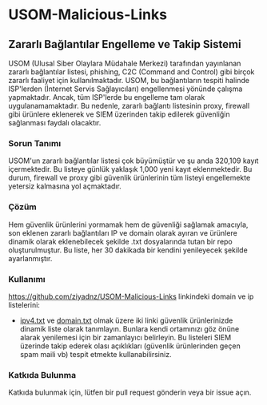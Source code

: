 # USOM-Malicious-Links

## Zararlı Bağlantılar Engelleme ve Takip Sistemi

USOM (Ulusal Siber Olaylara Müdahale Merkezi) tarafından yayınlanan zararlı bağlantılar listesi, phishing, C2C (Command and Control) gibi birçok zararlı faaliyet için kullanılmaktadır. USOM, bu bağlantıların tespiti halinde ISP'lerden (İnternet Servis Sağlayıcıları) engellenmesi yönünde çalışma yapmaktadır. Ancak, tüm ISP'lerde bu engelleme tam olarak uygulanamamaktadır. Bu nedenle, zararlı bağlantı listesinin proxy, firewall gibi ürünlere eklenerek ve SIEM üzerinden takip edilerek güvenliğin sağlanması faydalı olacaktır.

### Sorun Tanımı

USOM'un zararlı bağlantılar listesi çok büyümüştür ve şu anda 320,109 kayıt içermektedir. Bu listeye günlük yaklaşık 1,000 yeni kayıt eklenmektedir. Bu durum, firewall ve proxy gibi güvenlik ürünlerinin tüm listeyi engellemekte yetersiz kalmasına yol açmaktadır.

### Çözüm

Hem güvenlik ürünlerini yormamak hem de güvenliği sağlamak amacıyla, son eklenen zararlı bağlantıları IP ve domain olarak ayıran ve ürünlere dinamik olarak eklenebilecek şekilde .txt dosyalarında tutan bir repo oluşturulmuştur. Bu liste, her 30 dakikada bir kendini yenileyecek şekilde ayarlanmıştır.

### Kullanımı
https://github.com/ziyadnz/USOM-Malicious-Links linkindeki domain ve ip listelerini:
* [ipv4.txt](https://raw.githubusercontent.com/ziyadnz/USOM-Malicious-Links/main/ipv4.txt?token=GHSAT0AAAAAACRHHTTTCJAAZX5O6WAJDOICZTDR2XQ)  ve [domain.txt](https://raw.githubusercontent.com/ziyadnz/USOM-Malicious-Links/main/domain.txt?token=GHSAT0AAAAAACRHHTTSVTW7BYLWKFKU3Q7CZTDR6TA) olmak üzere iki linki güvenlik ürünlerinizde dinamik liste olarak tanımlayın. Bunlara kendi ortamınızı göz önüne alarak yenilemesi için bir zamanlayıcı belirleyin. Bu listeleri SIEM üzerinde takip ederek olası açıklıkları (güvenlik ürünlerinden geçen spam maili vb) tespit etmekte kullanabilirsiniz.

### Katkıda Bulunma

Katkıda bulunmak için, lütfen bir pull request gönderin veya bir issue açın.
